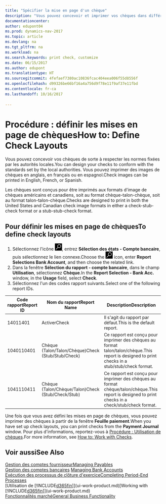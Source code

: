 ```yaml
---
title: "Spécifier la mise en page d'un chèque"
description: "Vous pouvez concevoir et imprimer vos chèques dans différents formats pour respecter des normes."
documentationcenter: 
author: edupont04
ms.prod: dynamics-nav-2017
ms.topic: article
ms.devlang: na
ms.tgt_pltfrm: na
ms.workload: na
ms.search.keywords: print check, customize
ms.date: 06/15/2017
ms.author: edupont
ms.translationtype: HT
ms.sourcegitcommit: 4fefaef7380ac10836fcac404eea006f55d8556f
ms.openlocfilehash: d99326be66bf16a4a756d9f78e11f9af37e11fbd
ms.contentlocale: fr-ca
ms.lasthandoff: 10/16/2017

---
```

# <a name="how-to-define-check-layouts"></a><span data-ttu-id="90abe-103">Procédure : définir les mises en page de chèques</span><span class="sxs-lookup"><span data-stu-id="90abe-103">How to: Define Check Layouts</span></span>
<span data-ttu-id="90abe-104">Vous pouvez concevoir vos chèques de sorte à respecter les normes fixées par les autorités locales.</span><span class="sxs-lookup"><span data-stu-id="90abe-104">You can design your checks to conform with the standards set by the local authorities.</span></span> <span data-ttu-id="90abe-105">Vous pouvez imprimer des images de chèques en anglais, en français ou en espagnol.</span><span class="sxs-lookup"><span data-stu-id="90abe-105">Check images can be printed in English, French, or Spanish.</span></span>

<span data-ttu-id="90abe-106">Les chèques sont conçus pour être imprimés aux formats d'image de chèques américains et canadiens, soit au format chèque-talon-chèque, soit au format talon-talon-chèque.</span><span class="sxs-lookup"><span data-stu-id="90abe-106">Checks are designed to print in both the United States and Canadian check image formats in either a check-stub-check format or a stub-stub-check format.</span></span>

## <a name="to-define-check-layouts"></a><span data-ttu-id="90abe-107">Pour définir les mises en page de chèques</span><span class="sxs-lookup"><span data-stu-id="90abe-107">To define check layouts</span></span>
1. <span data-ttu-id="90abe-108">Sélectionnez l'icône ![Page ou état pour la recherche](media/ui-search/search_small.png "icône Page ou état pour la recherche"), entrez **Sélection des états - Compte bancaire**, puis sélectionnez le lien connexe.</span><span class="sxs-lookup"><span data-stu-id="90abe-108">Choose the ![Search for Page or Report](media/ui-search/search_small.png "Search for Page or Report icon") icon, enter **Report Selections Bank Account**, and then choose the related link.</span></span>
2. <span data-ttu-id="90abe-109">Dans la fenêtre **Sélection du rapport - compte bancaire**, dans le champ **Utilisation**, sélectionnez **Chèque**.</span><span class="sxs-lookup"><span data-stu-id="90abe-109">In the **Report Selection - Bank Acc.** window, in the **Usage** field, select **Check**.</span></span>
3. <span data-ttu-id="90abe-110">Sélectionnez l'un des codes rapport suivants.</span><span class="sxs-lookup"><span data-stu-id="90abe-110">Select one of the following report IDs.</span></span>

| <span data-ttu-id="90abe-111">Code rapport</span><span class="sxs-lookup"><span data-stu-id="90abe-111">Report ID</span></span> | <span data-ttu-id="90abe-112">Nom du rapport</span><span class="sxs-lookup"><span data-stu-id="90abe-112">Report Name</span></span> | <span data-ttu-id="90abe-113">Description</span><span class="sxs-lookup"><span data-stu-id="90abe-113">Description</span></span> |
| --- | --- | --- |
| <span data-ttu-id="90abe-114">1401</span><span class="sxs-lookup"><span data-stu-id="90abe-114">1401</span></span> |<span data-ttu-id="90abe-115">Activer</span><span class="sxs-lookup"><span data-stu-id="90abe-115">Check</span></span> |<span data-ttu-id="90abe-116">Il s'agit du rapport par défaut.</span><span class="sxs-lookup"><span data-stu-id="90abe-116">This is the default report.</span></span> |
| <span data-ttu-id="90abe-117">10401</span><span class="sxs-lookup"><span data-stu-id="90abe-117">10401</span></span> |<span data-ttu-id="90abe-118">Chèque (Talon/Talon/Chèque)</span><span class="sxs-lookup"><span data-stu-id="90abe-118">Check (Stub/Stub/Check)</span></span> |<span data-ttu-id="90abe-119">Ce rapport est conçu pour imprimer des chèques au format talon/talon/chèque.</span><span class="sxs-lookup"><span data-stu-id="90abe-119">This report is designed to print checks in a stub/stub/check format.</span></span> |
| <span data-ttu-id="90abe-120">10411</span><span class="sxs-lookup"><span data-stu-id="90abe-120">10411</span></span> |<span data-ttu-id="90abe-121">Chèque (Talon/Chèque/Talon)</span><span class="sxs-lookup"><span data-stu-id="90abe-121">Check (Stub/Check/Stub)</span></span> |<span data-ttu-id="90abe-122">Ce rapport est conçu pour imprimer des chèques au format chèque/talon/chèque.</span><span class="sxs-lookup"><span data-stu-id="90abe-122">This report is designed to print checks in a check/stub/check format.</span></span> |

<span data-ttu-id="90abe-123">Une fois que vous avez défini les mises en page de chèques, vous pouvez imprimer des chèques à partir de la fenêtre **Feuille paiement**.</span><span class="sxs-lookup"><span data-stu-id="90abe-123">When you have set up check layouts, you can print checks from the **Payment Journal** window.</span></span> <span data-ttu-id="90abe-124">Pour plus d'informations, reportez-vous à [Procédure : Utilisation de chèques](payables-how-work-checks.md).</span><span class="sxs-lookup"><span data-stu-id="90abe-124">For more information, see [How to: Work with Checks](payables-how-work-checks.md).</span></span>

## <a name="see-also"></a><span data-ttu-id="90abe-125">Voir aussi</span><span class="sxs-lookup"><span data-stu-id="90abe-125">See Also</span></span>
[<span data-ttu-id="90abe-126">Gestion des comptes fournisseur</span><span class="sxs-lookup"><span data-stu-id="90abe-126">Managing Payables</span></span>](payables-manage-payables.md)  
<span data-ttu-id="90abe-127">[Gestion des comptes bancaires](bank-manage-bank-accounts.md) </span><span class="sxs-lookup"><span data-stu-id="90abe-127">[Managing Bank Accounts](bank-manage-bank-accounts.md) </span></span>  
[<span data-ttu-id="90abe-128">Exécution des processus de clôture d'exercice</span><span class="sxs-lookup"><span data-stu-id="90abe-128">Completing Period-End Processes</span></span>](year-how-complete-period-end-processes.md)  
<span data-ttu-id="90abe-129">[Utilisation de [!INCLUDE[d365fin](includes/d365fin_md.md)]](ui-work-product.md)</span><span class="sxs-lookup"><span data-stu-id="90abe-129">[Working with [!INCLUDE[d365fin](includes/d365fin_md.md)]](ui-work-product.md)</span></span>  
[<span data-ttu-id="90abe-130">Fonctionnalités marché</span><span class="sxs-lookup"><span data-stu-id="90abe-130">General Business Functionality</span></span>](ui-across-business-areas.md)

